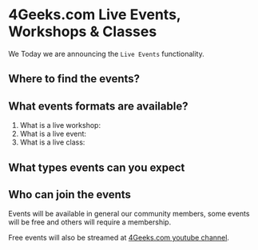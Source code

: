 # 4Geeks.com Live Events, Workshops & Classes



<!-- we need to start by presenting the problem that the live events are fixing -->

We Today we are announcing the `Live Events` functionality. 

<!-- How is our approach to fixing the problem mentioned above -->

## Where to find the events?

<!-- Animated screenshots of the app and text explanation on were to find the vents -->

## What events formats are available?

1. What is a live workshop: <!-- explain -->
2. What is a live event: <!-- explain -->
3. What is a live class: <!-- explain -->

## What types events can you expect

<!-- Talk about the event types in general -->

## Who can join the events

Events will be available in general our community members, some events will be free and others will require a membership.

Free events will also be streamed at [4Geeks.com youtube channel](https://www.youtube.com/@4Geeks_).
<!-- Some will be live streamed on the company youtube channel  som other are private -->
